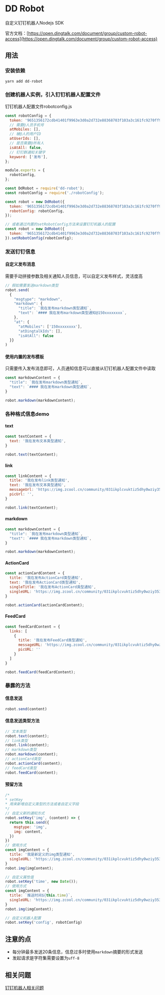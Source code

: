 # DD Robot

自定义钉钉机器人Nodejs SDK

官方文档：[https://open.dingtalk.com/document/group/custom-robot-access](https://open.dingtalk.com/document/group/custom-robot-access)

## 用法

### 安装依赖

```javascript
yarn add dd-robot
```

### 创建机器人实例，引入钉钉机器人配置文件

钉钉机器人配置文件robotconfig.js

```javascript
const robotConfig = {
  token: '9651356172cdb41401f9963e3d0a2d732e88368703f103a3c161fc9270ff9215',
  // 需要@人员手机号
  atMobiles: [],
  // 被@人的用户ID
  atUserIds: [],
  // 是否需要@所有人
  isAtAll: false,
  // 钉钉群通知关键字
  keyword: ['发布'],
};

module.exports = {
  robotConfig,
};
```

```javascript
const DdRobot = require('dd-robot');
const robotConfig = require('./robotConfig');

const robot = new DdRobot({
  token: '9651356172cdb41401f9963e3d0a2d732e88368703f103a3c161fc9270ff9215',
  robotConfig: robotConfig,
});

// 或者通过内置的setRobotConfig方法来设置钉钉机器人的配置
const robot = new DdRobot({
  token: '9651356172cdb41401f9963e3d0a2d732e88368703f103a3c161fc9270ff9215',
}).setRobotConfig(robotConfig);
```

### 发送钉钉信息

#### 自定义发布消息

需要手动拼接参数及相关通知人员信息，可以自定义发布样式，灵活度高

```javascript
// 假如需要发送markdown类型
robot.send(
  {
    "msgtype": "markdown",
    "markdown": {
      "title": `我在发布markdown类型通知`,
      "text": `#### 我在发布markdown类型通知@150xxxxxxxx`,
    },
    "at": {
      "atMobiles": ['150xxxxxxxx'],
      "atDingtalkIds": [],
      "isAtAll": false
  }}
)
```

#### 使用内置的发布模板

只需要传入发布消息即可，人员通知信息可以直接从钉钉机器人配置文件中读取

```javascript
const markdownContent = {
  "title": `我在发布markdown类型通知`,
  "text": `#### 我在发布markdown类型通知`,
}

robot.markdown(markdownContent);
```

### 各种格式信息demo

#### text

```javascript
const textContent = {
  text: '我在发布文本类型通知',
}

robot.text(textContent);
```

#### link

```javascript
const linkContent = {
  title: '我在发布link类型通知', 
  text: '我在发布文本类型通知', 
  messageUrl: 'https://img.zcool.cn/community/031ikplcvuktiz5dhy0wziy3531.png?x-oss-process=image/resize,m_fill,w_520,h_390,limit_0/auto-orient,1/sharpen,100/format,webp/quality,Q_100',
  picUrl: '',
}

robot.link(textContent);
```

#### markdown

```javascript
const markdownContent = {
  "title": `我在发布markdown类型通知`,
  "text": `#### 我在发布markdown类型通知`,
}

robot.markdown(markdownContent);
```

#### ActionCard

```javascript
const actionCardContent = {
  title: '我在发布ActionCard类型通知',
  text: '我在发布ActionCard类型通知',
  singleTitle: '我在发布ActionCard类型通知',
  singleURL: 'https://img.zcool.cn/community/031ikplcvuktiz5dhy0wziy3531.png?x-oss-process=image/resize,m_fill,w_520,h_390,limit_0/auto-orient,1/sharpen,100/format,webp/quality,Q_100'
}

robot.actionCard(actionCardContent);
```

#### FeedCard

```javascript
const feedCardContent = {
  links: [
    {
      title: '我在发布FeedCard类型通知', 
      messageURL: 'https://img.zcool.cn/community/031ikplcvuktiz5dhy0wziy3531.png?x-oss-process=image/resize,m_fill,w_520,h_390,limit_0/auto-orient,1/sharpen,100/format,webp/quality,Q_100',
      picURL: ''
    }
  ]
}

robot.feedCard(feedCardContent);
```

### 暴露的方法

#### 信息发送

```javascript
robot.send(content)
```

#### 信息发送类型方法

```javascript
// 文本类型
robot.text(content);
// link类型
robot.link(content);
// markdown类型
robot.markdown(content);
// actionCard类型
robot.actionCard(content);
// feedCard类型
robot.feedCard(content);
```

#### 预留方法

```javascript
/*
* setKey
* 用来新增自定义类型的方法或者自定义字段
*/
// 自定义新的通知方式
robot.setKey('img', (content) => {
  return this.send({
    msgtype: 'img',
    img: content,
  })
})
// 使用方式
const imgContent = {
  title: '我是新定义的img类型通知',
  singleURL: 'https://img.zcool.cn/community/031ikplcvuktiz5dhy0wziy3531.png?x-oss-process=image/resize,m_fill,w_520,h_390,limit_0/auto-orient,1/sharpen,100/format,webp/quality,Q_100',
}
robot.img(imgContent);

// 自定义属性值
robot.setKey('time', new Date());
// 使用方式
const imgContent = {
  title: `推送时间${this.time}`,
  singleURL: 'https://img.zcool.cn/community/031ikplcvuktiz5dhy0wziy3531.png?x-oss-process=image/resize,m_fill,w_520,h_390,limit_0/auto-orient,1/sharpen,100/format,webp/quality,Q_100',
}
robot.img(imgContent);

// 自定义机器人配置
robot.setKey('config', robotConfig)
```

## 注意的点

- 每分钟最多发送20条信息，信息过多时使用`markdown`摘要的形式发送
- 发起请求是字符集需要设置为`uff-8`

## 相关问题

[钉钉机器人相关问题](https://github.com/xccjk/x-blog/issues/67)
